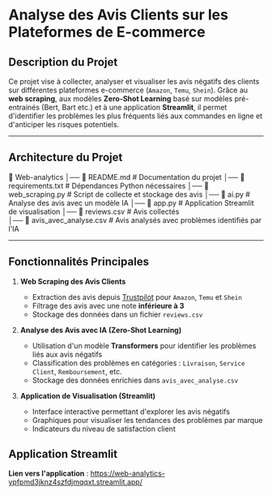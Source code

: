 # Analyse des Avis Clients sur les Plateformes de E-commerce

## Description du Projet

Ce projet vise à collecter, analyser et visualiser les avis négatifs des clients sur différentes plateformes e-commerce (`Amazon`, `Temu`, `Shein`). Grâce au **web scraping**, aux modèles  **Zero-Shot Learning** basé sur modèles pré-entrainés (Bert, Bart etc.) et à une application **Streamlit**, il permet d'identifier les problèmes les plus fréquents liés aux commandes en ligne et d'anticiper les risques potentiels.

---
## Architecture du Projet
📂 Web-analytics
│── 📝 README.md              # Documentation du projet
│── 📝 requirements.txt       # Dépendances Python nécessaires
│── 📝 web_scraping.py        # Script de collecte et stockage des avis
│── 📝 ai.py       # Analyse des avis avec un modèle IA
│── 📝 app.py                # Application Streamlit de visualisation
│── 📝 reviews.csv           # Avis collectés       
│── 📝 avis_avec_analyse.csv # Avis analysés avec problèmes identifiés par l'IA 

---

##  Fonctionnalités Principales

1. **Web Scraping des Avis Clients**  
   - Extraction des avis depuis [Trustpilot](https://fr.trustpilot.com/) pour `Amazon`, `Temu` et `Shein`  
   - Filtrage des avis avec une note **inférieure à 3**  
   - Stockage des données dans un fichier `reviews.csv`

2. **Analyse des Avis avec IA (Zero-Shot Learning)**  
   - Utilisation d'un modèle **Transformers** pour identifier les problèmes liés aux avis négatifs  
   - Classification des problèmes en catégories : `Livraison`, `Service Client`, `Remboursement`, etc.  
   - Stockage des données enrichies dans `avis_avec_analyse.csv`

3. **Application de Visualisation (Streamlit)**  
   - Interface interactive permettant d'explorer les avis négatifs  
   - Graphiques pour visualiser les tendances des problèmes par marque  
   - Indicateurs du niveau de satisfaction client  

## Application Streamlit

**Lien vers l'application** : https://web-analytics-ypfpmd3jknz4szfdjmqqxt.streamlit.app/
